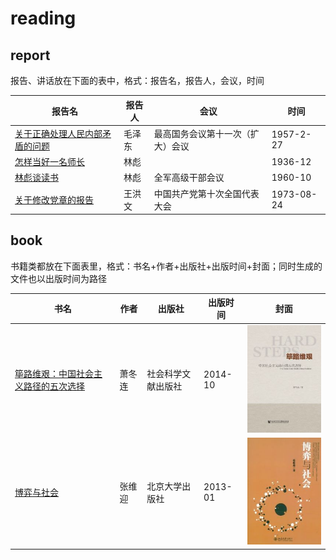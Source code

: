 # reading

## report

报告、讲话放在下面的表中，格式：报告名，报告人，会议，时间

| 报告名 | 报告人 | 会议 | 时间 |
|---|---|---|---|
| [关于正确处理人民内部矛盾的问题](report/1957/02/570227-mzd/README.md) | 毛泽东 | 最高国务会议第十一次（扩大）会议 | 1957-2-27 |
| [怎样当好一名师长](report/1936/12/3612-lb/README.md) | 林彪 |  | 1936-12 |
| [林彪谈读书](report/1960/10/6010-lb/README.md) | 林彪 | 全军高级干部会议 | 1960-10 |
| [关于修改党章的报告](report/1973/08/3001-1379/README.md) | 王洪文 | 中国共产党第十次全国代表大会 | 1973-08-24 |

## book

书籍类都放在下面表里，格式：书名+作者+出版社+出版时间+封面；同时生成的文件也以出版时间为路径

| 书名 | 作者 | 出版社 | 出版时间 | 封面 |
|---|---|---|---|---|
| [筚路维艰：中国社会主义路径的五次选择](book/2014/10/978-7-5097-6324-7/README.md) | 萧冬连 | 社会科学文献出版社 | 2014-10 | ![](image/2024/10/978-7-5097-6324-7.thumb.jpg) |
| [博弈与社会](book/2013/01/978-7-301-21821-1/README.md) | 张维迎 | 北京大学出版社 | 2013-01 | ![](image/2024/11/978-7-301-21821-1.thumb.jpg) |

